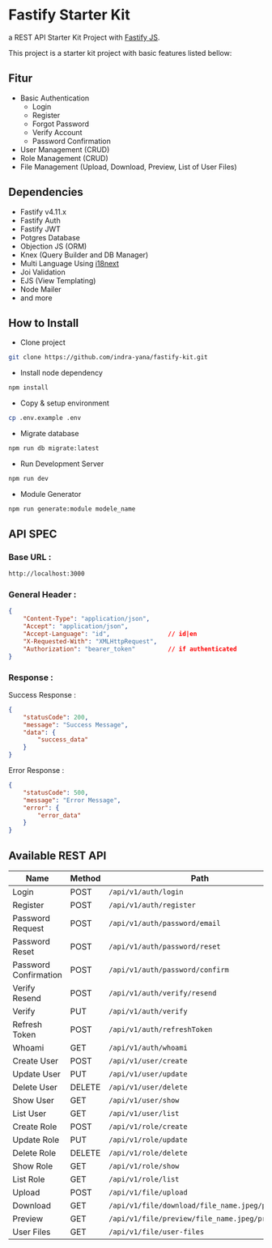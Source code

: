# Fastify Starter Kit

a REST API Starter Kit Project with [Fastify JS](https://www.fastify.io). 

This project is a starter kit project with basic features listed bellow:

## Fitur

- Basic Authentication
    - Login
    - Register
    - Forgot Password
    - Verify Account
    - Password Confirmation
- User Management (CRUD)
- Role Management (CRUD)
- File Management (Upload, Download, Preview, List of User Files)

## Dependencies

- Fastify v4.11.x
- Fastify Auth
- Fastify JWT
- Potgres Database
- Objection JS (ORM)
- Knex (Query Builder and DB Manager)
- Multi Language Using [i18next](https://www.i18next.com) 
- Joi Validation
- EJS (View Templating)
- Node Mailer
- and more

## How to Install

- Clone project 
```sh 
git clone https://github.com/indra-yana/fastify-kit.git
``` 

- Install node dependency

```sh
npm install
```

- Copy & setup environment

```sh
cp .env.example .env
```

- Migrate database 
```sh
npm run db migrate:latest
```

- Run Development Server

```sh
npm run dev
```

- Module Generator 

```sh
npm run generate:module modele_name
```

## API SPEC

### Base URL :

```sh
http://localhost:3000
```

### General Header :

```json
{
    "Content-Type": "application/json",
    "Accept": "application/json",
    "Accept-Language": "id",                // id|en
    "X-Requested-With": "XMLHttpRequest",
    "Authorization": "bearer_token"         // if authenticated
}
```

### Response :

Success Response :

```json
{
    "statusCode": 200,
    "message": "Success Message",
    "data": {
        "success_data"
    }
}
```

Error Response :

```json
{
    "statusCode": 500,
    "message": "Error Message",
    "error": {
        "error_data"
    }
}
```

## Available REST API

| Name | Method | Path |
| --- | --- | --- | 
| Login | POST | `/api/v1/auth/login` |
| Register | POST | `/api/v1/auth/register` |
| Password Request | POST | `/api/v1/auth/password/email` |
| Password Reset | POST | `/api/v1/auth/password/reset` |
| Password Confirmation | POST | `/api/v1/auth/password/confirm` |
| Verify Resend | POST | `/api/v1/auth/verify/resend` |
| Verify | PUT | `/api/v1/auth/verify` |
| Refresh Token | POST | `/api/v1/auth/refreshToken` |
| Whoami | GET | `/api/v1/auth/whoami` |
| Create User | POST | `/api/v1/user/create` |
| Update User | PUT | `/api/v1/user/update` |
| Delete User | DELETE | `/api/v1/user/delete` |
| Show User | GET | `/api/v1/user/show` |
| List User | GET | `/api/v1/user/list` |
| Create Role | POST | `/api/v1/role/create` |
| Update Role | PUT | `/api/v1/role/update` |
| Delete Role | DELETE | `/api/v1/role/delete` |
| Show Role | GET | `/api/v1/role/show` |
| List Role | GET | `/api/v1/role/list` |
| Upload | POST | `/api/v1/file/upload` |
| Download | GET | `/api/v1/file/download/file_name.jpeg/profile` |
| Preview | GET | `/api/v1/file/preview/file_name.jpeg/profile` |
| User Files | GET | `/api/v1/file/user-files` |
